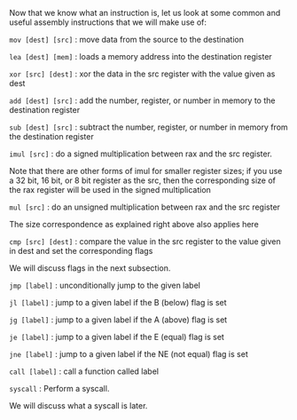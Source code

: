 Now that we know what an instruction is, let us look at some common and useful assembly instructions that we will make use of:

``mov [dest] [src]`` : move data from the source to the destination

``lea [dest] [mem]`` : loads a memory address into the destination register

``xor [src] [dest]`` : xor the data in the src register with the value given as dest

``add [dest] [src]`` : add the number, register, or number in memory to the destination register

``sub [dest] [src]`` : subtract the number, register, or number in memory from the destination register

``imul [src]`` : do a signed multiplication between rax and the src register.

Note that there are other forms of imul for smaller register sizes; if you use a 32 bit, 16 bit, or 8 bit register as the src, then the corresponding size of the rax register will be used in the signed multiplication

``mul [src]`` : do an unsigned multiplication between rax and the src register

The size correspondence as explained right above also applies here

``cmp [src] [dest]`` : compare the value in the src register to the value given in dest and set the corresponding flags

We will discuss flags in the next subsection.

``jmp [label]`` : unconditionally jump to the given label

``jl [label]`` : jump to a given label if the B (below) flag is set

``jg [label]`` : jump to a given label if the A (above) flag is set

``je [label]`` : jump to a given label if the E (equal) flag is set

``jne [label]`` : jump to a given label if the NE (not equal) flag is set

``call [label]`` : call a function called label

``syscall`` : Perform a syscall.

We will discuss what a syscall is later.
